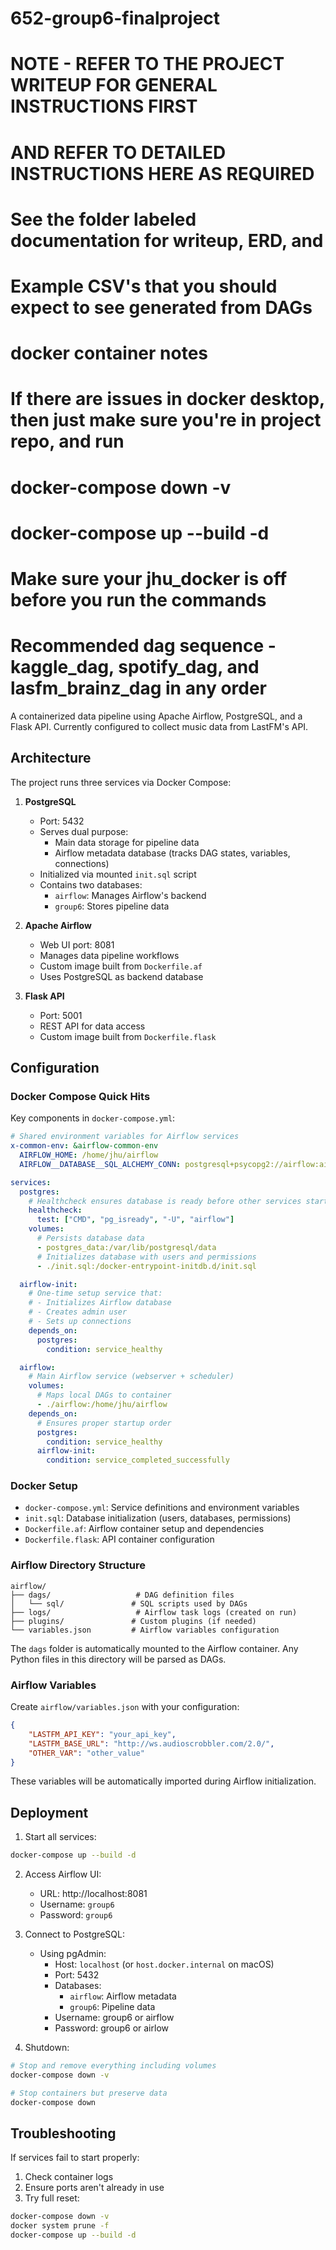 # 652-group6-finalproject
# NOTE - REFER TO THE PROJECT WRITEUP FOR GENERAL INSTRUCTIONS FIRST
# AND REFER TO DETAILED INSTRUCTIONS HERE AS REQUIRED

# See the folder labeled documentation for writeup, ERD, and
# Example CSV's that you should expect to see generated from DAGs

# docker container notes
# If there are issues in docker desktop, then just make sure you're in project repo, and run
# docker-compose down -v
# docker-compose up --build -d
# Make sure your jhu_docker is off before you run the commands

# Recommended dag sequence - kaggle_dag, spotify_dag, and lasfm_brainz_dag in any order

A containerized data pipeline using Apache Airflow, PostgreSQL, and a Flask API. Currently configured to collect music data from LastFM's API.

## Architecture

The project runs three services via Docker Compose:

1. **PostgreSQL**
   - Port: 5432
   - Serves dual purpose:
     - Main data storage for pipeline data
     - Airflow metadata database (tracks DAG states, variables, connections)
   - Initialized via mounted `init.sql` script
   - Contains two databases:
     - `airflow`: Manages Airflow's backend
     - `group6`: Stores pipeline data

2. **Apache Airflow**
   - Web UI port: 8081
   - Manages data pipeline workflows
   - Custom image built from `Dockerfile.af`
   - Uses PostgreSQL as backend database

3. **Flask API**
   - Port: 5001
   - REST API for data access
   - Custom image built from `Dockerfile.flask`

## Configuration

### Docker Compose Quick Hits
Key components in `docker-compose.yml`:
```yaml
# Shared environment variables for Airflow services
x-common-env: &airflow-common-env
  AIRFLOW_HOME: /home/jhu/airflow
  AIRFLOW__DATABASE__SQL_ALCHEMY_CONN: postgresql+psycopg2://airflow:airflow@postgres:5432/airflow

services:
  postgres:
    # Healthcheck ensures database is ready before other services start
    healthcheck:
      test: ["CMD", "pg_isready", "-U", "airflow"]
    volumes:
      # Persists database data
      - postgres_data:/var/lib/postgresql/data
      # Initializes database with users and permissions
      - ./init.sql:/docker-entrypoint-initdb.d/init.sql

  airflow-init:
    # One-time setup service that:
    # - Initializes Airflow database
    # - Creates admin user
    # - Sets up connections
    depends_on:
      postgres:
        condition: service_healthy

  airflow:
    # Main Airflow service (webserver + scheduler)
    volumes:
      # Maps local DAGs to container
      - ./airflow:/home/jhu/airflow
    depends_on:
      # Ensures proper startup order
      postgres:
        condition: service_healthy
      airflow-init:
        condition: service_completed_successfully
```

### Docker Setup
- `docker-compose.yml`: Service definitions and environment variables
- `init.sql`: Database initialization (users, databases, permissions)
- `Dockerfile.af`: Airflow container setup and dependencies
- `Dockerfile.flask`: API container configuration

### Airflow Directory Structure
```
airflow/
├── dags/                   # DAG definition files
│   └── sql/               # SQL scripts used by DAGs
├── logs/                   # Airflow task logs (created on run)
├── plugins/               # Custom plugins (if needed)
└── variables.json         # Airflow variables configuration
```

The `dags` folder is automatically mounted to the Airflow container. Any Python files in this directory will be parsed as DAGs.

### Airflow Variables
Create `airflow/variables.json` with your configuration:
```json
{
    "LASTFM_API_KEY": "your_api_key",
    "LASTFM_BASE_URL": "http://ws.audioscrobbler.com/2.0/",
    "OTHER_VAR": "other_value"
}
```
These variables will be automatically imported during Airflow initialization.

## Deployment

1. Start all services:
```bash
docker-compose up --build -d
```

2. Access Airflow UI:
   - URL: http://localhost:8081
   - Username: `group6`
   - Password: `group6`

3. Connect to PostgreSQL:
   - Using pgAdmin:
     - Host: `localhost` (or `host.docker.internal` on macOS)
     - Port: 5432
     - Databases: 
       - `airflow`: Airflow metadata
       - `group6`: Pipeline data
     - Username: group6 or airflow
     - Password: group6 or airlow

4. Shutdown:
```bash
# Stop and remove everything including volumes
docker-compose down -v

# Stop containers but preserve data
docker-compose down
```

## Troubleshooting

If services fail to start properly:
1. Check container logs
2. Ensure ports aren't already in use
3. Try full reset:
```bash
docker-compose down -v
docker system prune -f
docker-compose up --build -d
```
